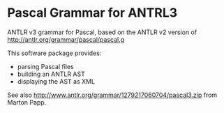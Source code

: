 Pascal Grammar for ANTRL3
=========================

ANTLR v3 grammar for Pascal, based on the ANTLR v2 version of <http://antlr.org/grammar/pascal/pascal.g>

This software package provides:
* parsing Pascal files
* building an ANTLR AST
* displaying the AST as XML

See also <http://www.antlr.org/grammar/1279217060704/pascal3.zip> from Marton Papp.
